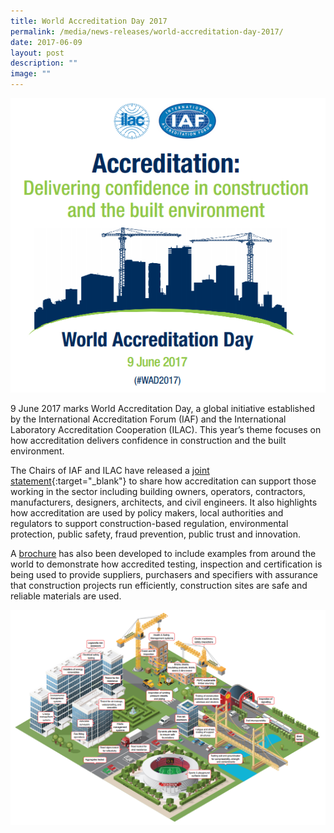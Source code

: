 ```yaml
---
title: World Accreditation Day 2017
permalink: /media/news-releases/world-accreditation-day-2017/
date: 2017-06-09
layout: post
description: ""
image: ""
---
```


<img style="width:567px" alt="WAD 2017" src="/images/press-release/documents/WAD2017_1.png">

9 June 2017 marks World Accreditation Day, a global initiative established by the International Accreditation Forum (IAF) and the International Laboratory Accreditation Cooperation (ILAC). This year’s theme focuses on how accreditation delivers confidence in construction and the built environment.
 
The Chairs of IAF and ILAC have released a [joint statement](http://ilac.org/?ddownload=120755){:target="\_blank"} to share how accreditation can support those working in the sector including building owners, operators, contractors, manufacturers, designers, architects, and civil engineers. It also highlights how accreditation are used by policy makers, local authorities and regulators to support construction-based regulation, environmental protection, public safety, fraud prevention, public trust and innovation.

A [brochure](http://ilac.org/?ddownload=120762) has also been developed to include examples from around the world to demonstrate how accredited testing, inspection and certification is being used to provide suppliers, purchasers and specifiers with assurance that construction projects run efficiently, construction sites are safe and reliable materials are used.

![WAD2017_2](/images/press-release/documents/WAD2017_2.PNG)